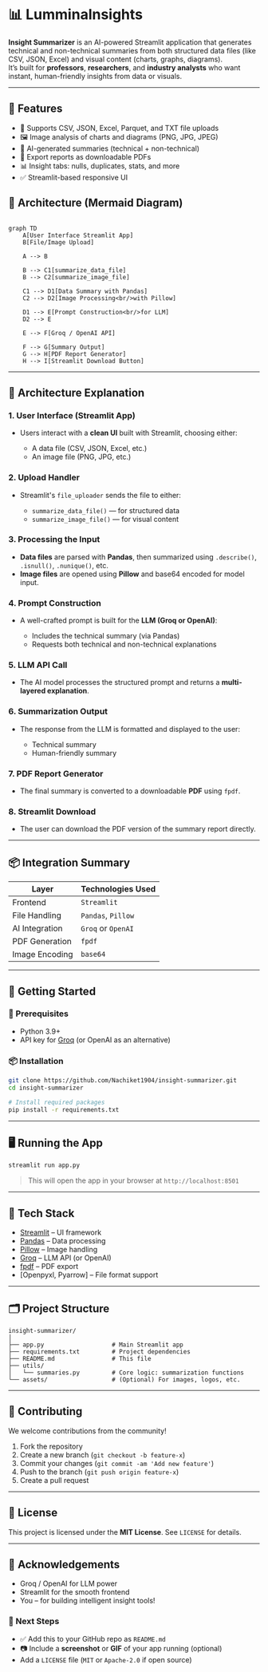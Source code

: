 # 📊 Lumminalnsights

**Insight Summarizer** is an AI-powered Streamlit application that generates technical and non-technical summaries from both structured data files (like CSV, JSON, Excel) and visual content (charts, graphs, diagrams).  
It’s built for **professors**, **researchers**, and **industry analysts** who want instant, human-friendly insights from data or visuals.

---

## 🌟 Features

- 📁 Supports CSV, JSON, Excel, Parquet, and TXT file uploads  
- 🖼️ Image analysis of charts and diagrams (PNG, JPG, JPEG)  
- 🧠 AI-generated summaries (technical + non-technical)  
- 📄 Export reports as downloadable PDFs  
- 📊 Insight tabs: nulls, duplicates, stats, and more  
- ✅ Streamlit-based responsive UI


## 🧠 Architecture (Mermaid Diagram)

```mermaid

graph TD
    A[User Interface Streamlit App]
    B[File/Image Upload]

    A --> B

    B --> C1[summarize_data_file]
    B --> C2[summarize_image_file]

    C1 --> D1[Data Summary with Pandas]
    C2 --> D2[Image Processing<br/>with Pillow]

    D1 --> E[Prompt Construction<br/>for LLM]
    D2 --> E

    E --> F[Groq / OpenAI API]

    F --> G[Summary Output]
    G --> H[PDF Report Generator]
    H --> I[Streamlit Download Button]

```

---

## 🧾 Architecture Explanation

### 1. **User Interface (Streamlit App)**

* Users interact with a **clean UI** built with Streamlit, choosing either:

  * A data file (CSV, JSON, Excel, etc.)
  * An image file (PNG, JPG, etc.)

### 2. **Upload Handler**

* Streamlit's `file_uploader` sends the file to either:

  * `summarize_data_file()` — for structured data
  * `summarize_image_file()` — for visual content

### 3. **Processing the Input**

* **Data files** are parsed with **Pandas**, then summarized using `.describe()`, `.isnull()`, `.nunique()`, etc.
* **Image files** are opened using **Pillow** and base64 encoded for model input.

### 4. **Prompt Construction**

* A well-crafted prompt is built for the **LLM (Groq or OpenAI)**:

  * Includes the technical summary (via Pandas)
  * Requests both technical and non-technical explanations

### 5. **LLM API Call**

* The AI model processes the structured prompt and returns a **multi-layered explanation**.

### 6. **Summarization Output**

* The response from the LLM is formatted and displayed to the user:

  * Technical summary
  * Human-friendly summary

### 7. **PDF Report Generator**

* The final summary is converted to a downloadable **PDF** using `fpdf`.

### 8. **Streamlit Download**

* The user can download the PDF version of the summary report directly.

---

## 📦 Integration Summary

| Layer          | Technologies Used  |
| -------------- | ------------------ |
| Frontend       | `Streamlit`        |
| File Handling  | `Pandas`, `Pillow` |
| AI Integration | `Groq` or `OpenAI` |
| PDF Generation | `fpdf`             |
| Image Encoding | `base64`           |

---


## 🚀 Getting Started

### 🔧 Prerequisites

* Python 3.9+
* API key for [Groq](https://groq.com/) (or OpenAI as an alternative)

### 📦 Installation

```bash
git clone https://github.com/Nachiket1904/insight-summarizer.git
cd insight-summarizer

# Install required packages
pip install -r requirements.txt
```

---

## 🖥️ Running the App

```bash
streamlit run app.py
```

> This will open the app in your browser at `http://localhost:8501`

---

## 🧰 Tech Stack

* [Streamlit](https://streamlit.io/) – UI framework
* [Pandas](https://pandas.pydata.org/) – Data processing
* [Pillow](https://pillow.readthedocs.io/) – Image handling
* [Groq](https://groq.com/) – LLM API (or OpenAI)
* [fpdf](https://py-pdf.github.io/fpdf2/) – PDF export
* \[Openpyxl, Pyarrow] – File format support

---

## 🗂️ Project Structure

```text
insight-summarizer/
│
├── app.py                   # Main Streamlit app
├── requirements.txt         # Project dependencies
├── README.md                # This file
├── utils/
│   └── summaries.py         # Core logic: summarization functions
└── assets/                  # (Optional) For images, logos, etc.
```

---

## 🤝 Contributing

We welcome contributions from the community!

1. Fork the repository
2. Create a new branch (`git checkout -b feature-x`)
3. Commit your changes (`git commit -am 'Add new feature'`)
4. Push to the branch (`git push origin feature-x`)
5. Create a pull request

---

## 📜 License

This project is licensed under the **MIT License**. See `LICENSE` for details.

---

## 🙌 Acknowledgements

* Groq / OpenAI for LLM power
* Streamlit for the smooth frontend
* You – for building intelligent insight tools!


### 📌 Next Steps

- ✅ Add this to your GitHub repo as `README.md`
- 📷 Include a **screenshot** or **GIF** of your app running (optional)
- Add a `LICENSE` file (`MIT` or `Apache-2.0` if open source)

